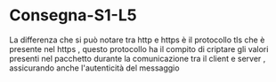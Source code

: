 # Consegna-S1-L5
La differenza che si può notare tra http e https è il protocollo tls che è presente nel https , questo protocollo ha il compito di criptare gli valori presenti nel pacchetto durante la comunicazione tra il client e server , assicurando anche l'autenticità del messaggio
